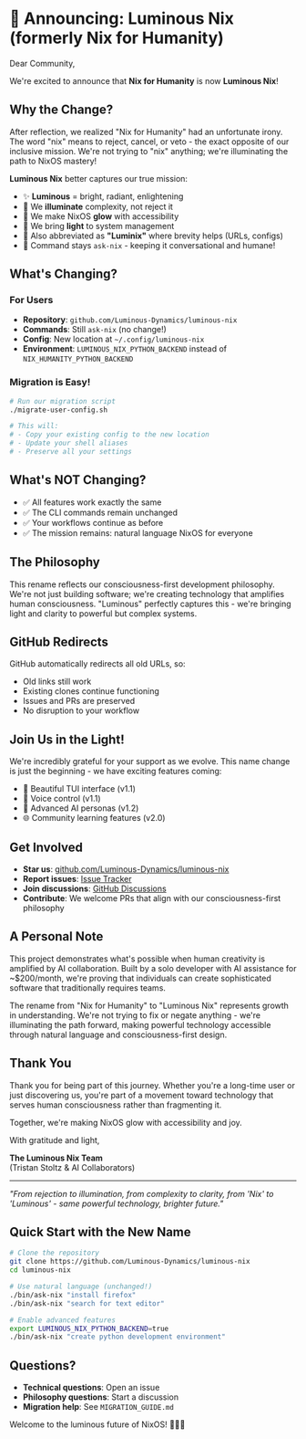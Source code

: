# 🌟 Announcing: Luminous Nix (formerly Nix for Humanity)

Dear Community,

We're excited to announce that **Nix for Humanity** is now **Luminous Nix**! 

## Why the Change?

After reflection, we realized "Nix for Humanity" had an unfortunate irony. The word "nix" means to reject, cancel, or veto - the exact opposite of our inclusive mission. We're not trying to "nix" anything; we're illuminating the path to NixOS mastery!

**Luminous Nix** better captures our true mission:
- ✨ **Luminous** = bright, radiant, enlightening
- 🔦 We **illuminate** complexity, not reject it
- 🌟 We make NixOS **glow** with accessibility
- 💫 We bring **light** to system management
- 📝 Also abbreviated as **"Luminix"** where brevity helps (URLs, configs)
- 💬 Command stays `ask-nix` - keeping it conversational and humane!

## What's Changing?

### For Users
- **Repository**: `github.com/Luminous-Dynamics/luminous-nix`
- **Commands**: Still `ask-nix` (no change!)
- **Config**: New location at `~/.config/luminous-nix`
- **Environment**: `LUMINOUS_NIX_PYTHON_BACKEND` instead of `NIX_HUMANITY_PYTHON_BACKEND`

### Migration is Easy!
```bash
# Run our migration script
./migrate-user-config.sh

# This will:
# - Copy your existing config to the new location
# - Update your shell aliases
# - Preserve all your settings
```

## What's NOT Changing?

- ✅ All features work exactly the same
- ✅ The CLI commands remain unchanged
- ✅ Your workflows continue as before
- ✅ The mission remains: natural language NixOS for everyone

## The Philosophy

This rename reflects our consciousness-first development philosophy. We're not just building software; we're creating technology that amplifies human consciousness. "Luminous" perfectly captures this - we're bringing light and clarity to powerful but complex systems.

## GitHub Redirects

GitHub automatically redirects all old URLs, so:
- Old links still work
- Existing clones continue functioning
- Issues and PRs are preserved
- No disruption to your workflow

## Join Us in the Light!

We're incredibly grateful for your support as we evolve. This name change is just the beginning - we have exciting features coming:

- 🎨 Beautiful TUI interface (v1.1)
- 🎤 Voice control (v1.1)
- 🧠 Advanced AI personas (v1.2)
- 🌐 Community learning features (v2.0)

## Get Involved

- **Star us**: [github.com/Luminous-Dynamics/luminous-nix](https://github.com/Luminous-Dynamics/luminous-nix)
- **Report issues**: [Issue Tracker](https://github.com/Luminous-Dynamics/luminous-nix/issues)
- **Join discussions**: [GitHub Discussions](https://github.com/Luminous-Dynamics/luminous-nix/discussions)
- **Contribute**: We welcome PRs that align with our consciousness-first philosophy

## A Personal Note

This project demonstrates what's possible when human creativity is amplified by AI collaboration. Built by a solo developer with AI assistance for ~$200/month, we're proving that individuals can create sophisticated software that traditionally requires teams.

The rename from "Nix for Humanity" to "Luminous Nix" represents growth in understanding. We're not trying to fix or negate anything - we're illuminating the path forward, making powerful technology accessible through natural language and consciousness-first design.

## Thank You

Thank you for being part of this journey. Whether you're a long-time user or just discovering us, you're part of a movement toward technology that serves human consciousness rather than fragmenting it.

Together, we're making NixOS glow with accessibility and joy.

With gratitude and light,

**The Luminous Nix Team**  
(Tristan Stoltz & AI Collaborators)

---

*"From rejection to illumination, from complexity to clarity, from 'Nix' to 'Luminous' - same powerful technology, brighter future."*

## Quick Start with the New Name

```bash
# Clone the repository
git clone https://github.com/Luminous-Dynamics/luminous-nix
cd luminous-nix

# Use natural language (unchanged!)
./bin/ask-nix "install firefox"
./bin/ask-nix "search for text editor"

# Enable advanced features
export LUMINOUS_NIX_PYTHON_BACKEND=true
./bin/ask-nix "create python development environment"
```

## Questions?

- **Technical questions**: Open an issue
- **Philosophy questions**: Start a discussion
- **Migration help**: See `MIGRATION_GUIDE.md`

Welcome to the luminous future of NixOS! 🌟✨🚀